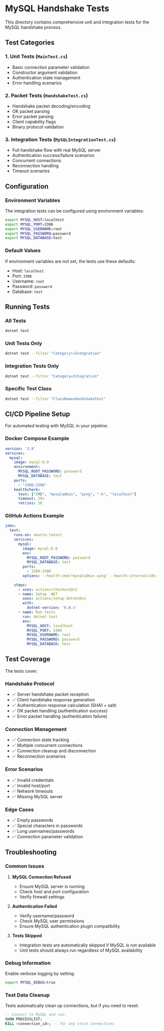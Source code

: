 # MySQL Handshake Tests

This directory contains comprehensive unit and integration tests for the MySQL handshake process.

## Test Categories

### 1. Unit Tests (`MainTest.cs`)
- Basic connection parameter validation
- Constructor argument validation
- Authentication state management
- Error handling scenarios

### 2. Packet Tests (`HandshakeTest.cs`)
- Handshake packet decoding/encoding
- OK packet parsing
- Error packet parsing
- Client capability flags
- Binary protocol validation

### 3. Integration Tests (`MySQLIntegrationTest.cs`)
- Full handshake flow with real MySQL server
- Authentication success/failure scenarios
- Concurrent connections
- Reconnection handling
- Timeout scenarios

## Configuration

### Environment Variables

The integration tests can be configured using environment variables:

```bash
export MYSQL_HOST=localhost
export MYSQL_PORT=3306
export MYSQL_USERNAME=root
export MYSQL_PASSWORD=password
export MYSQL_DATABASE=test
```

### Default Values

If environment variables are not set, the tests use these defaults:
- Host: `localhost`
- Port: `3306`
- Username: `root`
- Password: `password`
- Database: `test`

## Running Tests

### All Tests
```bash
dotnet test
```

### Unit Tests Only
```bash
dotnet test --filter "Category!=Integration"
```

### Integration Tests Only
```bash
dotnet test --filter "Category=Integration"
```

### Specific Test Class
```bash
dotnet test --filter "ClassName=HandshakeTest"
```

## CI/CD Pipeline Setup

For automated testing with MySQL in your pipeline:

### Docker Compose Example
```yaml
version: '3.8'
services:
  mysql:
    image: mysql:8.0
    environment:
      MYSQL_ROOT_PASSWORD: password
      MYSQL_DATABASE: test
    ports:
      - "3306:3306"
    healthcheck:
      test: ["CMD", "mysqladmin", "ping", "-h", "localhost"]
      timeout: 20s
      retries: 10
```

### GitHub Actions Example
```yaml
jobs:
  test:
    runs-on: ubuntu-latest
    services:
      mysql:
        image: mysql:8.0
        env:
          MYSQL_ROOT_PASSWORD: password
          MYSQL_DATABASE: test
        ports:
          - 3306:3306
        options: --health-cmd="mysqladmin ping" --health-interval=10s --health-timeout=5s --health-retries=3
    
    steps:
      - uses: actions/checkout@v2
      - name: Setup .NET
        uses: actions/setup-dotnet@v1
        with:
          dotnet-version: '6.0.x'
      - name: Run tests
        run: dotnet test
        env:
          MYSQL_HOST: localhost
          MYSQL_PORT: 3306
          MYSQL_USERNAME: root
          MYSQL_PASSWORD: password
          MYSQL_DATABASE: test
```

## Test Coverage

The tests cover:

### Handshake Protocol
- ✅ Server handshake packet reception
- ✅ Client handshake response generation
- ✅ Authentication response calculation (SHA1 + salt)
- ✅ OK packet handling (authentication success)
- ✅ Error packet handling (authentication failure)

### Connection Management
- ✅ Connection state tracking
- ✅ Multiple concurrent connections
- ✅ Connection cleanup and disconnection
- ✅ Reconnection scenarios

### Error Scenarios
- ✅ Invalid credentials
- ✅ Invalid host/port
- ✅ Network timeouts
- ✅ Missing MySQL server

### Edge Cases
- ✅ Empty passwords
- ✅ Special characters in passwords
- ✅ Long usernames/passwords
- ✅ Connection parameter validation

## Troubleshooting

### Common Issues

1. **MySQL Connection Refused**
   - Ensure MySQL server is running
   - Check host and port configuration
   - Verify firewall settings

2. **Authentication Failed**
   - Verify username/password
   - Check MySQL user permissions
   - Ensure MySQL authentication plugin compatibility

3. **Tests Skipped**
   - Integration tests are automatically skipped if MySQL is not available
   - Unit tests should always run regardless of MySQL availability

### Debug Information

Enable verbose logging by setting:
```bash
export MYSQL_DEBUG=true
```

### Test Data Cleanup

Tests automatically clean up connections, but if you need to reset:
```sql
-- Connect to MySQL and run:
SHOW PROCESSLIST;
KILL <connection_id>; -- for any stuck connections
```
